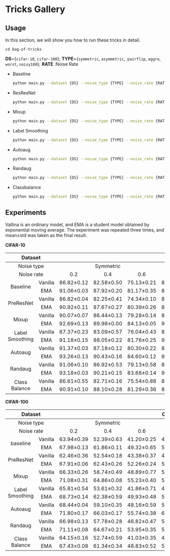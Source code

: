 # Tricks Gallery

## Usage

In this section, we will show you how to run these tricks in detail.

```
cd bag-of-tricks
```

**DS**={`cifar-10`, `cifar-100`}; **TYPE**={`symmetric`, `asymmetric`,` pairflip`, `aggre`, `worst`, `noisy100`}; **RATE** :Noise Rate 

- Baseline

  ```bash
  python main.py --dataset {DS} --noise_type {TYPE} --noise_rate {RATE}
  ```

- ResResNet

  ```bash
  python main.py --dataset {DS} --noise_type {TYPE} --noise_rate {RATE} --net 'PreResNet18'
  ```

- Mixup

  ```bash
  python main.py --dataset {DS} --noise_type {TYPE} --noise_rate {RATE} --alpha 1
  ```

- Label Smoothing

  ```bash
  python main.py --dataset {DS} --noise_type {TYPE} --noise_rate {RATE} --label-smoothing 0.1
  ```

- Autoaug

  ```bash
  python main.py --dataset {DS} --noise_type {TYPE} --noise_rate {RATE} --aug_type 'autoaug'
  ```

- Randaug

  ```bash
  python main.py --dataset {DS} --noise_type {TYPE} --noise_rate {RATE} --aug_type 'randaug'
  ```

- Classbalance

  ```bash
  python main.py --dataset {DS} --noise_type {TYPE} --noise_rate {RATE} --class_balance 1
  ```




## Experiments

Vallina is an ordinary model, and EMA is a student model obtained by exponential moving average. The experiment was repeated three times, and mean±std was taken as the final result. 

**CIFAR-10**

<table class="tg">
<thead>
  <tr>
    <th  align="center" class="tg-baqh" colspan="2">Dataset</th>
    <th  align="center" class="tg-baqh" colspan="8">CIFAR-10</th>
  </tr>
</thead>
<tbody>
  <tr>
    <td  align="center" class="tg-baqh" colspan="2">Noise type</td>
    <td  align="center" class="tg-baqh" colspan="3">Symmetric</td>
    <td  align="center" class="tg-baqh">Asym.</td>
    <td  align="center" class="tg-baqh" colspan="2">Instance</td>
    <td  align="center" class="tg-baqh" colspan="2">Real</td>
  </tr>
  <tr>
    <td  align="center" class="tg-baqh" colspan="2">Noise rate</td>
    <td  align="center" class="tg-baqh">0.2</td>
    <td  align="center" class="tg-baqh">0.4</td>
    <td  align="center" class="tg-baqh">0.6</td>
    <td  align="center" class="tg-baqh">0.4</td>
    <td  align="center" class="tg-baqh">0.2</td>
    <td  align="center" class="tg-baqh">0.4</td>
    <td  align="center" class="tg-baqh">aggre</td>
    <td  align="center" class="tg-baqh">worst</td>
  </tr>
  <!-- baseline -->
  <tr>
    <td style="text-align:center;vertical-align:middle" rowspan="2">Baseline</td>
    <td  align="center" class="tg-baqh">Vanilla</td>
    <td  align="center" class="tg-baqh">86.82±0.12</td>
    <td  align="center" class="tg-baqh">82.58±0.50</td>
    <td  align="center" class="tg-baqh">75.13±0.21</td>
    <!-- asymmetric noise -->
    <td  align="center" class="tg-baqh">85.49±0.75</td>
    <!-- instance noise -->
    <td  align="center" class="tg-baqh">86.14±0.21</td>
    <td  align="center" class="tg-baqh">76.25±0.64</td>
    <!-- real noise -->
    <td  align="center" class="tg-baqh">90.40±0.13</td>
    <td  align="center" class="tg-baqh">79.53±0.26</td>
  </tr>
  <tr>
    <td  align="center" class="tg-baqh">EMA</td>
    <td  align="center" class="tg-baqh">91.06±0.03</td>
    <td  align="center" class="tg-baqh">87.92±0.20</td>
    <td  align="center" class="tg-baqh">81.17±0.35</td>
    <!-- asymmetric noise -->
    <td  align="center" class="tg-baqh">88.85±0.08</td>
    <!-- instance noise -->
    <td  align="center" class="tg-baqh">90.80±0.11</td>
    <td  align="center" class="tg-baqh">82.55±0.07</td>
    <!-- real noise -->
    <td  align="center" class="tg-baqh">91.46±0.03</td>
    <td  align="center" class="tg-baqh">83.64±0.10</td>
  </tr>
  <!-- PreResNet -->
  <tr>
    <td style="text-align:center;vertical-align:middle" rowspan="2">PreResNet</td>
    <td  align="center" class="tg-baqh">Vanilla</td>
    <td  align="center" class="tg-baqh">86.82±0.04</td>
    <td  align="center" class="tg-baqh">82.25±0.41</td>
    <td  align="center" class="tg-baqh">74.34±0.10</td>
    <!-- asymmetric noise -->
    <td  align="center" class="tg-baqh">84.98±1.16</td>
    <!-- instance noise -->
    <td  align="center" class="tg-baqh">86.67±0.48</td>
    <td  align="center" class="tg-baqh">77.28±0.83</td>
    <!-- real noise -->
    <td  align="center" class="tg-baqh">89.95±0.13</td>
    <td  align="center" class="tg-baqh">78.76±0.74</td>
  </tr>
  <tr>
    <td  align="center" class="tg-baqh">EMA</td>
    <td  align="center" class="tg-baqh">90.92±0.11</td>
    <td  align="center" class="tg-baqh">87.67±0.27</td>
    <td  align="center" class="tg-baqh">80.39±0.26</td>
    <!-- asymmetric noise -->
    <td  align="center" class="tg-baqh">89.42±0.33</td>
    <!-- instance noise -->
    <td  align="center" class="tg-baqh">90.72±0.10</td>
    <td  align="center" class="tg-baqh">80.94±0.43</td>
    <!-- real noise -->
    <td  align="center" class="tg-baqh">91.33±0.09</td>
    <td  align="center" class="tg-baqh">83.60±0.17</td>
  </tr>
  <!-- mixup -->
  <tr>
    <td style="text-align:center;vertical-align:middle" rowspan="2">Mixup</td>
    <td  align="center" class="tg-baqh">Vanilla</td>
    <td  align="center" class="tg-baqh">90.07±0.07</td>
    <td  align="center" class="tg-baqh">86.44±0.13</td>
    <td  align="center" class="tg-baqh">79.28±0.14</td>
    <!-- asymmetric noise -->
    <td  align="center" class="tg-baqh">88.22±0.40</td>
    <!-- instance noise -->
    <td  align="center" class="tg-baqh">90.30±0.10</td>
    <td  align="center" class="tg-baqh">78.82±0.42</td>
    <!-- real noise -->
    <td  align="center" class="tg-baqh">92.08±0.13</td>
    <td  align="center" class="tg-baqh">82.50±0.25</td>
  </tr>
  <tr>
    <td  align="center" class="tg-baqh">EMA</td>
    <td  align="center" class="tg-baqh">92.69±0.13</td>
    <td  align="center" class="tg-baqh">89.98±0.00</td>
    <td  align="center" class="tg-baqh">84.13±0.05</td>
    <!-- asymmetric noise -->
    <td  align="center" class="tg-baqh">90.68±0.05</td>
    <!-- instance noise -->
    <td  align="center" class="tg-baqh">92.97±0.10</td>
    <td  align="center" class="tg-baqh">83.28±0.28</td>
    <!-- real noise -->
    <td  align="center" class="tg-baqh">93.29±0.09</td>
    <td  align="center" class="tg-baqh">85.54±0.10</td>
  </tr>
   <!-- labelsmoothing -->
  <tr>
    <td style="text-align:center;vertical-align:middle" rowspan="2">Label Smoothing</td>
    <td  align="center" class="tg-baqh">Vanilla</td>
    <td  align="center" class="tg-baqh">87.37±0.23</td>
    <td  align="center" class="tg-baqh">83.09±0.57</td>
    <td  align="center" class="tg-baqh">76.04±0.43</td>
    <!-- asymmetric noise -->
    <td  align="center" class="tg-baqh">86.15±0.29</td>
    <!-- instance noise -->
    <td  align="center" class="tg-baqh">86.70±0.29</td>
    <td  align="center" class="tg-baqh">76.94±0.82</td>
    <!-- real noise -->
    <td  align="center" class="tg-baqh">90.67±0.05</td>
    <td  align="center" class="tg-baqh">79.52±0.29</td>
  </tr>
  <tr>
    <td  align="center" class="tg-baqh">EMA</td>
    <td  align="center" class="tg-baqh">91.18±0.15</td>
    <td  align="center" class="tg-baqh">88.05±0.22</td>
    <td  align="center" class="tg-baqh">81.76±0.25</td>
    <!-- asymmetric noise -->
    <td  align="center" class="tg-baqh">90.11±0.20</td>
    <!-- instance noise -->
    <td  align="center" class="tg-baqh">91.13±0.07</td>
    <td  align="center" class="tg-baqh">83.29±0.25</td>
    <!-- real noise -->
    <td  align="center" class="tg-baqh">91.85±0.09</td>
    <td  align="center" class="tg-baqh">83.55±0.21</td>
  </tr>
  <!-- Autoaug -->
  <tr>
    <td style="text-align:center;vertical-align:middle" rowspan="2">Autoaug</td>
    <td  align="center" class="tg-baqh">Vanilla</td>
    <td  align="center" class="tg-baqh">91.37±0.03</td>
    <td  align="center" class="tg-baqh">87.18±0.12</td>
    <td  align="center" class="tg-baqh">80.30±0.22</td>
    <!-- asymmetric noise -->
    <td  align="center" class="tg-baqh">88.54±0.44</td>
    <!-- instance noise -->
    <td  align="center" class="tg-baqh">90.47±0.43</td>
    <td  align="center" class="tg-baqh">76.47±0.73</td>
    <!-- real noise -->
    <td  align="center" class="tg-baqh">93.66±0.08</td>
    <td  align="center" class="tg-baqh">83.79±0.59</td>
  </tr>
  <tr>
    <td  align="center" class="tg-baqh">EMA</td>
    <td  align="center" class="tg-baqh">93.26±0.13</td>
    <td  align="center" class="tg-baqh">90.43±0.16</td>
    <td  align="center" class="tg-baqh">84.60±0.12</td>
    <!-- asymmetric noise -->
    <td  align="center" class="tg-baqh">90.70±0.06</td>
    <!-- instance noise -->
    <td  align="center" class="tg-baqh">92.57±0.09</td>
    <td  align="center" class="tg-baqh">78.75±0.30</td>
    <!-- real noise -->
    <td  align="center" class="tg-baqh">94.08±0.04</td>
    <td  align="center" class="tg-baqh">86.41±0.06</td>
  </tr>
  <!-- Randaug -->
  <tr>
    <td style="text-align:center;vertical-align:middle" rowspan="2">Randaug</td>
    <td  align="center" class="tg-baqh">Vanilla</td>
    <td  align="center" class="tg-baqh">91.06±0.10</td>
    <td  align="center" class="tg-baqh">86.92±0.53</td>
    <td  align="center" class="tg-baqh">79.13±0.58</td>
    <!-- asymmetric noise -->
    <td  align="center" class="tg-baqh">88.38±0.23</td>
    <!-- instance noise -->
    <td  align="center" class="tg-baqh">89.42±0.24</td>
    <td  align="center" class="tg-baqh">74.89±2.00</td>
    <!-- real noise -->
    <td  align="center" class="tg-baqh">93.44±0.01</td>
    <td  align="center" class="tg-baqh">83.50±0.36</td>
  </tr>
  <tr>
    <td  align="center" class="tg-baqh">EMA</td>
    <td  align="center" class="tg-baqh">93.18±0.03</td>
    <td  align="center" class="tg-baqh">90.21±0.15</td>
    <td  align="center" class="tg-baqh">83.68±0.14</td>
    <!-- asymmetric noise -->
    <td  align="center" class="tg-baqh">90.41±0.18</td>
    <!-- instance noise -->
    <td  align="center" class="tg-baqh">92.09±0.12</td>
    <td  align="center" class="tg-baqh">76.10±0.19</td>
    <!-- real noise -->
    <td  align="center" class="tg-baqh">93.96±0.05</td>
    <td  align="center" class="tg-baqh">85.97±0.10</td>
  </tr>
  <!-- Class-balance -->
  <tr>
    <td style="text-align:center;vertical-align:middle" rowspan="2">Class Balance</td>
    <td  align="center" class="tg-baqh">Vanilla</td>
    <td  align="center" class="tg-baqh">86.61±0.55</td>
    <td  align="center" class="tg-baqh">82.71±0.16</td>
    <td  align="center" class="tg-baqh">75.54±0.88</td>
    <!-- asymmetric noise -->
    <td  align="center" class="tg-baqh">86.90±0.18</td>
    <!-- instance noise -->
    <td  align="center" class="tg-baqh">87.20±0.38</td>
    <td  align="center" class="tg-baqh">81.53±0.31</td>
    <!-- real noise -->
    <td  align="center" class="tg-baqh">90.64±0.10</td>
    <td  align="center" class="tg-baqh">79.59±0.34</td>
  </tr>
  <tr>
    <td  align="center" class="tg-baqh">EMA</td>
    <td  align="center" class="tg-baqh">90.91±0.10</td>
    <td  align="center" class="tg-baqh">88.10±0.28</td>
    <td  align="center" class="tg-baqh">81.29±0.36</td>
    <!-- asymmetric noise -->
    <td  align="center" class="tg-baqh">89.74±0.12</td>
    <!-- instance noise -->
    <td  align="center" class="tg-baqh">91.44±0.12</td>
    <td  align="center" class="tg-baqh">86.15±0.14</td>
    <!-- real noise -->
    <td  align="center" class="tg-baqh">91.50±0.04</td>
    <td  align="center" class="tg-baqh">83.80±0.24</td>
  </tr>
</tbody>
</table>



**CIFAR-100**




<table class="tg">
<thead>
  <tr>
    <th  align="center" class="tg-baqh" colspan="2">Dataset</th>
    <th  align="center" class="tg-baqh" colspan="7">CIFAR-100</th>
  </tr>
</thead>
<tbody>
  <tr>
    <td  align="center" class="tg-baqh" colspan="2">Noise type</td>
    <td  align="center" class="tg-baqh" colspan="3">Symmetric</td>
    <td  align="center" class="tg-baqh">Asym.</td>
    <td  align="center" class="tg-baqh" colspan="2">Instance</td>
    <td  align="center" class="tg-baqh">Real</td>
  </tr>
  <tr>
    <td  align="center" class="tg-baqh" colspan="2">Noise rate</td>
    <td  align="center" class="tg-baqh">0.2</td>
    <td  align="center" class="tg-baqh">0.4</td>
    <td  align="center" class="tg-baqh">0.6</td>
    <td  align="center" class="tg-baqh">0.4</td>
    <td  align="center" class="tg-baqh">0.2</td>
    <td  align="center" class="tg-baqh">0.4</td>
    <td  align="center" class="tg-baqh">noisy100</td>
    <!-- <td  align="center" class="tg-baqh">worst</td> -->
  </tr>
  <!-- baseline -->
  <tr>
    <td style="text-align:center;vertical-align:middle" rowspan="2">baseline</td>
    <td  align="center" class="tg-baqh">Vanilla</td>
    <td  align="center" class="tg-baqh">63.94±0.39</td>
    <td  align="center" class="tg-baqh">52.39±0.63</td>
    <td  align="center" class="tg-baqh">41.20±0.25</td>
    <!-- asymmetric noise -->
    <td  align="center" class="tg-baqh">45.60±0.17</td>
    <!-- instance noise -->
    <td  align="center" class="tg-baqh">62.54±0.50</td>
    <td  align="center" class="tg-baqh">44.48±0.15</td>
    <!-- real noise -->
    <td  align="center" class="tg-baqh">54.55±0.13</td>
  </tr>
  <tr>
    <td  align="center" class="tg-baqh">EMA</td>
    <td  align="center" class="tg-baqh">67.98±0.13</td>
    <td  align="center" class="tg-baqh">61.86±0.11</td>
    <td  align="center" class="tg-baqh">49.32±0.65</td>
    <!-- asymmetric noise -->
    <td  align="center" class="tg-baqh">52.99±0.51</td>
    <!-- instance noise -->
    <td  align="center" class="tg-baqh">66.14±0.16</td>
    <td  align="center" class="tg-baqh">53.51±0.16</td>
    <!-- real noise -->
    <td  align="center" class="tg-baqh">60.43±0.07</td>
  </tr>
  <!-- PreResNet -->
  <tr>
    <td style="text-align:center;vertical-align:middle" rowspan="2">PreResNet</td>
    <td  align="center" class="tg-baqh">Vanilla</td>
    <td  align="center" class="tg-baqh">62.46±0.36</td>
    <td  align="center" class="tg-baqh">52.54±0.18</td>
    <td  align="center" class="tg-baqh">43.38±0.37</td>
    <!-- asymmetric noise -->
    <td  align="center" class="tg-baqh">45.98±0.20</td>
    <!-- instance noise -->
    <td  align="center" class="tg-baqh">62.46±0.30</td>
    <td  align="center" class="tg-baqh">44.84±0.11</td>
    <!-- real noise -->
    <td  align="center" class="tg-baqh">53.38±0.52</td>
  </tr>
  <tr>
    <td  align="center" class="tg-baqh">EMA</td>
    <td  align="center" class="tg-baqh">67.91±0.06</td>
    <td  align="center" class="tg-baqh">62.43±0.26</td>
    <td  align="center" class="tg-baqh">52.26±0.24</td>
    <!-- asymmetric noise -->
    <td  align="center" class="tg-baqh">55.12±0.16</td>
    <!-- instance noise -->
    <td  align="center" class="tg-baqh">66.11±0.09</td>
    <td  align="center" class="tg-baqh">53.15±0.18</td>
    <!-- real noise -->
    <td  align="center" class="tg-baqh">60.24±0.15</td>
  </tr>
  <!-- mixup -->
  <tr>
    <td style="text-align:center;vertical-align:middle" rowspan="2">Mixup</td>
    <td  align="center" class="tg-baqh">Vanilla</td>
    <td  align="center" class="tg-baqh">66.33±0.26</td>
    <td  align="center" class="tg-baqh">58.74±0.49</td>
    <td  align="center" class="tg-baqh">48.89±0.77</td>
    <!-- asymmetric noise -->
    <td  align="center" class="tg-baqh">52.32±0.36</td>
    <!-- instance noise -->
    <td  align="center" class="tg-baqh">62.28±0.55</td>
    <td  align="center" class="tg-baqh">44.41±0.67</td>
    <!-- real noise -->
    <td  align="center" class="tg-baqh">58.34±0.29</td>
  </tr>
  <tr>
    <td  align="center" class="tg-baqh">EMA</td>
    <td  align="center" class="tg-baqh">71.08±0.31</td>
    <td  align="center" class="tg-baqh">64.86±0.08</td>
    <td  align="center" class="tg-baqh">55.23±0.40</td>
    <!-- asymmetric noise -->
    <td  align="center" class="tg-baqh">58.59±0.15</td>
    <!-- instance noise -->
    <td  align="center" class="tg-baqh">67.75±0.07</td>
    <td  align="center" class="tg-baqh">51.10±0.13</td>
    <!-- real noise -->
    <td  align="center" class="tg-baqh">63.17±0.22</td>
  </tr>
   <!-- labelsmoothing -->
  <tr>
    <td style="text-align:center;vertical-align:middle" rowspan="2">Label Smoothing</td>
    <td  align="center" class="tg-baqh">Vanilla</td>
    <td  align="center" class="tg-baqh">65.81±0.54</td>
    <td  align="center" class="tg-baqh">53.61±0.32</td>
    <td  align="center" class="tg-baqh">41.86±0.71</td>
    <!-- asymmetric noise -->
    <td  align="center" class="tg-baqh">47.91±0.09</td>
    <!-- instance noise -->
    <td  align="center" class="tg-baqh">62.82±0.36</td>
    <td  align="center" class="tg-baqh">41.62±0.44</td>
    <!-- real noise -->
    <td  align="center" class="tg-baqh">55.71±0.44</td>
  </tr>
  <tr>
    <td  align="center" class="tg-baqh">EMA</td>
    <td  align="center" class="tg-baqh">68.73±0.14</td>
    <td  align="center" class="tg-baqh">62.38±0.59</td>
    <td  align="center" class="tg-baqh">49.93±0.48</td>
    <!-- asymmetric noise -->
    <td  align="center" class="tg-baqh">57.31±0.27</td>
    <!-- instance noise -->
    <td  align="center" class="tg-baqh">66.90±0.12</td>
    <td  align="center" class="tg-baqh">52.68±0.35</td>
    <!-- real noise -->
    <td  align="center" class="tg-baqh">61.13±0.27</td>
  </tr>
  <!-- Autoaug -->
  <tr>
    <td style="text-align:center;vertical-align:middle" rowspan="2">Autoaug</td>
    <td  align="center" class="tg-baqh">Vanilla</td>
    <td  align="center" class="tg-baqh">68.44±0.04</td>
    <td  align="center" class="tg-baqh">59.10±0.35</td>
    <td  align="center" class="tg-baqh">48.16±0.59</td>
    <!-- asymmetric noise -->
    <td  align="center" class="tg-baqh">53.53±0.45</td>
    <!-- instance noise -->
    <td  align="center" class="tg-baqh">66.63±0.09</td>
    <td  align="center" class="tg-baqh">46.48±0.48</td>
    <!-- real noise -->
    <td  align="center" class="tg-baqh">58.30±0.25</td>
  </tr>
  <tr>
    <td  align="center" class="tg-baqh">EMA</td>
    <td  align="center" class="tg-baqh">71.80±0.17</td>
    <td  align="center" class="tg-baqh">66.03±0.17</td>
    <td  align="center" class="tg-baqh">55.74±0.38</td>
    <!-- asymmetric noise -->
    <td  align="center" class="tg-baqh">60.30±0.29</td>
    <!-- instance noise -->
    <td  align="center" class="tg-baqh">68.03±0.04</td>
    <td  align="center" class="tg-baqh">48.78±0.13</td>
    <!-- real noise -->
    <td  align="center" class="tg-baqh">63.49±0.09</td>
  </tr>
  <!-- Randaug -->
  <tr>
    <td style="text-align:center;vertical-align:middle" rowspan="2">Randaug</td>
    <td  align="center" class="tg-baqh">Vanilla</td>
    <td  align="center" class="tg-baqh">66.98±0.13</td>
    <td  align="center" class="tg-baqh">57.78±0.28</td>
    <td  align="center" class="tg-baqh">46.82±0.47</td>
    <!-- asymmetric noise -->
    <td  align="center" class="tg-baqh">52.39±0.05</td>
    <!-- instance noise -->
    <td  align="center" class="tg-baqh">65.17±0.13</td>
    <td  align="center" class="tg-baqh">44.62±0.37</td>
    <!-- real noise -->
    <td  align="center" class="tg-baqh">57.11±0.07</td>
  </tr>
  <tr>
    <td  align="center" class="tg-baqh">EMA</td>
    <td  align="center" class="tg-baqh">71.11±0.08</td>
    <td  align="center" class="tg-baqh">64.67±0.21</td>
    <td  align="center" class="tg-baqh">53.95±0.35</td>
    <!-- asymmetric noise -->
    <td  align="center" class="tg-baqh">59.45±0.29</td>
    <!-- instance noise -->
    <td  align="center" class="tg-baqh">66.88±0.08</td>
    <td  align="center" class="tg-baqh">47.47±0.45</td>
    <!-- real noise -->
    <td  align="center" class="tg-baqh">62.98±0.23</td>
  </tr>
  <!-- Class-balance -->
  <tr>
    <td style="text-align:center;vertical-align:middle" rowspan="2">Class Balance</td>
    <td  align="center" class="tg-baqh">Vanilla</td>
    <td  align="center" class="tg-baqh">64.15±0.16</td>
    <td  align="center" class="tg-baqh">52.74±0.59</td>
    <td  align="center" class="tg-baqh">41.03±0.35</td>
    <!-- asymmetric noise -->
    <td  align="center" class="tg-baqh">47.87±0.33</td>
    <!-- instance noise -->
    <td  align="center" class="tg-baqh">65.12±0.20</td>
    <td  align="center" class="tg-baqh">53.42±0.13</td>
    <!-- real noise -->
    <td  align="center" class="tg-baqh">55.28±0.15</td>
  </tr>
  <tr>
    <td  align="center" class="tg-baqh">EMA</td>
    <td  align="center" class="tg-baqh">67.43±0.08</td>
    <td  align="center" class="tg-baqh">61.34±0.34</td>
    <td  align="center" class="tg-baqh">48.83±0.52</td>
    <!-- asymmetric noise -->
    <td  align="center" class="tg-baqh">54.69±0.30</td>
    <!-- instance noise -->
    <td  align="center" class="tg-baqh">67.46±0.20</td>
    <td  align="center" class="tg-baqh">59.84±0.46</td>
    <!-- real noise -->
    <td  align="center" class="tg-baqh">60.50±0.21</td>
  </tr>
</tbody>
</table>
